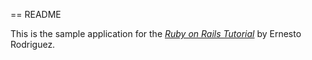 == README

This is the sample application for the [*Ruby on Rails Tutorial*](http://railstutorial.org/) by Ernesto Rodriguez.